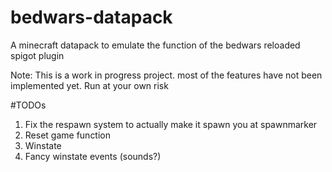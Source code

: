 # bedwars-datapack
A minecraft datapack to emulate the function of the bedwars reloaded spigot plugin

Note: This is a work in progress project. most of the features have not been implemented yet. Run at your own risk

#TODOs
1. Fix the respawn system to actually make it spawn you at spawnmarker
2. Reset game function
3. Winstate
4. Fancy winstate events (sounds?)
